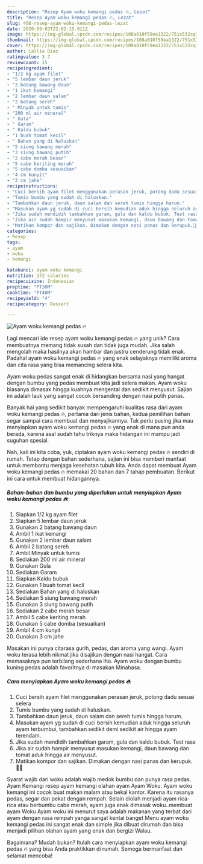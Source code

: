 ```yaml
---
description: "Resep Ayam woku kemangi pedas 🔥, Lezat"
title: "Resep Ayam woku kemangi pedas 🔥, Lezat"
slug: 408-resep-ayam-woku-kemangi-pedas-lezat
date: 2020-09-03T22:02:15.911Z
image: https://img-global.cpcdn.com/recipes/108a010f59ea1322/751x532cq70/ayam-woku-kemangi-pedas-🔥-foto-resep-utama.jpg
thumbnail: https://img-global.cpcdn.com/recipes/108a010f59ea1322/751x532cq70/ayam-woku-kemangi-pedas-🔥-foto-resep-utama.jpg
cover: https://img-global.cpcdn.com/recipes/108a010f59ea1322/751x532cq70/ayam-woku-kemangi-pedas-🔥-foto-resep-utama.jpg
author: Callie Diaz
ratingvalue: 3.7
reviewcount: 15
recipeingredient:
- "1/2 kg ayam filet"
- "5 lembar daun jeruk"
- "2 batang bawang daun"
- "1 ikat kemangi"
- "2 lembar daun salam"
- "2 batang sereh"
- " Minyak untuk tumis"
- "200 ml air mineral"
- " Gula"
- " Garam"
- " Kaldu bubuk"
- "1 buah tomat kecil"
- " Bahan yang di haluskan"
- "5 siung bawang merah"
- "3 siung bawang putih"
- "2 cabe merah besar"
- "5 cabe keriting merah"
- "5 cabe domba sesuaikan"
- "4 cm kunyit"
- "3 cm jahe"
recipeinstructions:
- "Cuci bersih ayam filet menggunakan perasan jeruk, potong dadu sesuai selera"
- "Tumis bumbu yang sudah di haluskan."
- "Tambahkan daun jeruk, daun salam dan sereh tumis hingga harum."
- "Masukan ayam yg sudah di cuci bersih kemudian aduk hingga seluruh ayam terbumbui, tambahkan sedikit demi sedikit air hingga ayam terendam."
- "Jika sudah mendidih tambahkan garam, gula dan kaldu bubuk. Test rasa"
- "Jika air sudah hampir menyusut masukan kemangi, daun bawang dan tomat aduk hingga air menyusut."
- "Matikan kompor dan sajikan. Dimakan dengan nasi panas dan kerupuk.👌🏻"
categories:
- Resep
tags:
- ayam
- woku
- kemangi

katakunci: ayam woku kemangi 
nutrition: 172 calories
recipecuisine: Indonesian
preptime: "PT30M"
cooktime: "PT40M"
recipeyield: "4"
recipecategory: Dessert

---
```



![Ayam woku kemangi pedas 🔥](https://img-global.cpcdn.com/recipes/108a010f59ea1322/751x532cq70/ayam-woku-kemangi-pedas-🔥-foto-resep-utama.jpg)

Lagi mencari ide resep ayam woku kemangi pedas 🔥 yang unik? Cara membuatnya memang tidak susah dan tidak juga mudah. Jika salah mengolah maka hasilnya akan hambar dan justru cenderung tidak enak. Padahal ayam woku kemangi pedas 🔥 yang enak selayaknya memiliki aroma dan cita rasa yang bisa memancing selera kita.

Ayam woku pedas sangat enak di hidangkan bersama nasi yang hangat dengan bumbu yang pedas membuat kita jadi selera makan. Ayam woku biasanya dimasak hingga kuahnya mengental dan sedikit menyusut. Sajian ini adalah lauk yang sangat cocok bersanding dengan nasi putih panas.

Banyak hal yang sedikit banyak mempengaruhi kualitas rasa dari ayam woku kemangi pedas 🔥, pertama dari jenis bahan, kedua pemilihan bahan segar sampai cara membuat dan menyajikannya. Tak perlu pusing jika mau menyiapkan ayam woku kemangi pedas 🔥 yang enak di mana pun anda berada, karena asal sudah tahu triknya maka hidangan ini mampu jadi suguhan spesial.


Nah, kali ini kita coba, yuk, ciptakan ayam woku kemangi pedas 🔥 sendiri di rumah. Tetap dengan bahan sederhana, sajian ini bisa memberi manfaat untuk membantu menjaga kesehatan tubuh kita. Anda dapat membuat Ayam woku kemangi pedas 🔥 memakai 20 bahan dan 7 tahap pembuatan. Berikut ini cara untuk membuat hidangannya.

<!--inarticleads1-->

##### Bahan-bahan dan bumbu yang diperlukan untuk menyiapkan Ayam woku kemangi pedas 🔥:

1. Siapkan 1/2 kg ayam filet
1. Siapkan 5 lembar daun jeruk
1. Gunakan 2 batang bawang daun
1. Ambil 1 ikat kemangi
1. Gunakan 2 lembar daun salam
1. Ambil 2 batang sereh
1. Ambil  Minyak untuk tumis
1. Sediakan 200 ml air mineral
1. Gunakan  Gula
1. Sediakan  Garam
1. Siapkan  Kaldu bubuk
1. Gunakan 1 buah tomat kecil
1. Sediakan  Bahan yang di haluskan
1. Sediakan 5 siung bawang merah
1. Gunakan 3 siung bawang putih
1. Sediakan 2 cabe merah besar
1. Ambil 5 cabe keriting merah
1. Gunakan 5 cabe domba (sesuaikan)
1. Ambil 4 cm kunyit
1. Gunakan 3 cm jahe


Masakan ini punya citarasa gurih, pedas, dan aroma yang wangi. Ayam woku terasa lebih nikmat jika disajikan dengan nasi hangat. Cara memasaknya pun terbilang sederhana lho. Ayam woku dengan bumbu kuning pedas adalah favoritnya di masakan Minahasa. 

<!--inarticleads2-->

##### Cara menyiapkan Ayam woku kemangi pedas 🔥:

1. Cuci bersih ayam filet menggunakan perasan jeruk, potong dadu sesuai selera
1. Tumis bumbu yang sudah di haluskan.
1. Tambahkan daun jeruk, daun salam dan sereh tumis hingga harum.
1. Masukan ayam yg sudah di cuci bersih kemudian aduk hingga seluruh ayam terbumbui, tambahkan sedikit demi sedikit air hingga ayam terendam.
1. Jika sudah mendidih tambahkan garam, gula dan kaldu bubuk. Test rasa
1. Jika air sudah hampir menyusut masukan kemangi, daun bawang dan tomat aduk hingga air menyusut.
1. Matikan kompor dan sajikan. Dimakan dengan nasi panas dan kerupuk.👌🏻


Syarat wajib dari woku adalah wajib medok bumbu dan punya rasa pedas. Ayam Kemangi resep ayam kemangi olahan ayam Ayam Woku. Ayam woku kemangi ini cocok buat makan malam atau bekal kantor. Karena itu rasanya pedas, segar dan pekat dengan rempah. Selain diolah menjadi ayam rica-rica atau berbumbu cabe merah, ayam juga enak dimasak woku..membuat ayam Woku Ayam woku ini menurut saya adalah makanan yang terbat dari ayam dengan rasa rempah yanga sangat kental banget Menu ayam woku kemangi pedas ini sangat enak dan simple jika dibuat dirumah dan bisa menjadi pilihan olahan ayam yang enak dan bergizi Walau. 

Bagaimana? Mudah bukan? Itulah cara menyiapkan ayam woku kemangi pedas 🔥 yang bisa Anda praktikkan di rumah. Semoga bermanfaat dan selamat mencoba!
